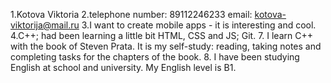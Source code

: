 1.Kotova Viktoria
2.telephone number: 89112246233 email: kotova-viktorija@mail.ru
3.I want to create mobile apps - it is interesting and cool.
4.C++; had been learning a little bit HTML, CSS and JS; Git.
7. I learn C++ with the book of Steven Prata. It is my self-study: reading, taking notes and completing tasks for the chapters of the book.
8. I have been studying English at school and university. My English level is B1.